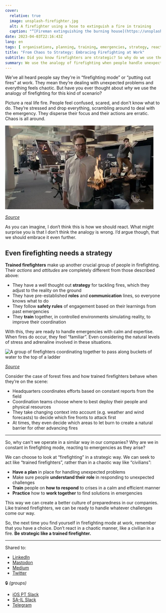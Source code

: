 ```yaml
---
cover:
  relative: true
  image: unsplash-firefighter.jpg
  alt: A firefighter using a hose to extinguish a fire in training
  caption: "“[Fireman extinguishing the burning house](https://unsplash.com/photos/e5s4jQxEExo) by [Hush Naidoo Jade Photography](https://unsplash.com/@hush52) [(Unsplash)](https://unsplash.com/)"
date: 2023-04-03T22:16:43Z
lang: en
tags: [ organisations, planning, training, emergencies, strategy, reacting, analogies ]
title: "From Chaos to Strategy: Embracing Firefighting at Work"
subtitle: Did you know firefighters are strategic? So why do we use the term firefighting when we mean “reactive and impulsive”?
summary: We use the analogy of firefighting when people handle unexpected problems at work. Instead of reacting in a chaotic manner like civilians, adopt the strategic approach of trained firefighters. This involves having a plan, clarifying roles, training people and practicing together. Doing so, we can create a better culture of preparedness in our companies.
---
```


We’ve all heard people say they're in “firefighting mode” or “putting out fires” at work. They mean they’re dealing with unexpected problems and everything feels chaotic. But have you ever thought about *why* we use the analogy of firefighting for this kind of scenario?

Picture a real life fire. People feel confused, scared, and don't know what to do. They’re stressed and drop everything, scrambling around to deal with the emergency. They disperse their focus and their actions are erratic. Chaos is all around.

![A man standing in an office with a fire in his hand, a woman running on top of a ostrich, a man on top of a desk, and people scrambling everywhere](teamwork-chaos.webp)

*[Source](https://media.giphy.com/media/v1.Y2lkPTc5MGI3NjExODY4OGIxZTZlNmE1NDgxMTg1NDk0YTY1ZTJiZDZhNGI3ODUyOTMxOSZjdD1n/ZD8ZjehSsLDZQRKJjJ/giphy.gif)*

As you can imagine, I don‘t think this is how we should react. What might surprise you is that I don’t think the analogy is wrong. I’d argue though, that we should embrace it even further.

## Even firefighting needs a strategy

**Trained firefighters** make up another crucial group of people in firefighting. Their *actions* and *attitudes* are completely different from those described above:

* They have a well thought out **strategy** for tackling fires, which they adjust to the reality on the ground
* They have pre-established **roles** and **communication** lines, so everyone knows what to do
* They follow **safety rules** of engagement based on their learnings from past emergencies
* They **train** together, in controlled environments simulating reality, to improve their coordination

With this, they are ready to handle emergencies with calm and expertise. When fires do occur, they feel “familiar”. Even considering the natural levels of stress and adrenaline involved in these situations.

![A group of firefighters coordinating together to pass along buckets of water to the top of a ladder](teamwork-order.gif)

*[Source](https://www.youtube.com/shorts/UQLUP6PwGRk)*

Consider the case of forest fires and how trained firefighters behave when they’re on the scene:

* Headquarters coordinates efforts based on constant reports from the field
* Coordination teams choose where to best deploy their people and physical resources
* They take changing context into account (e.g. weather and wind forecasts) to decide which fire fronts to attack first
* At times, they even decide which areas to let burn to create a natural barrier for other advancing fires

---

So, why can't we operate in a similar way in our companies? Why are we in constant in firefighting mode, reacting to emergencies as they arise?

We can choose to look at “firefighting” in a strategic way. We can seek to act like “trained firefighters”, rather than in a chaotic way like “civilians”:

* **Have a plan** in place for handling unexpected problems
* Make sure people **understand their role** in responding to unexpected challenges
* **Train** people on **how to respond** to crises in a calm and efficient manner
* **Practice** how to **work together** to find solutions in emergencies

This way we can create a better culture of preparedness in our companies. Like trained firefighters, we can be ready to handle whatever challenges come our way.

So, the next time you find yourself in firefighting mode at work, remember that you have a choice. Don’t react in a chaotic manner, like a civilian in a fire. **Be strategic like a trained firefighter.**

---

Shared to:

* [LinkedIn](https://www.linkedin.com/posts/hugocf_from-chaos-to-strategy-embracing-firefighting-activity-7048651523198754817-ZODQ)
* [Mastodon](https://mastodon.online/@hugocf/110142785028504109)
* [Medium](https://hugocf.medium.com/from-chaos-to-strategy-embracing-firefighting-at-work-1ec65a6be852)
* [Twitter](https://twitter.com/hugocf/status/1642784438873407489)

🔒 *(groups)*

* [iOS PT Slack](https://ios.slack.com/archives/C0721L3CL/p1680511769840369)
* [SA-IL Slack](https://sa-il.slack.com/archives/CQ32FU1SR/p1680539980852139)
* [Telegram](https://t.me/c/1363309933/8513)
